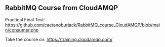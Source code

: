 ## RabbitMQ Course from CloudAMQP

Practical Final Test: https://github.com/caetanoburjack/RabbitMQ_course_CloudAMQP/blob/main/consumer.php

Take the course on: https://training.cloudamqp.com/

